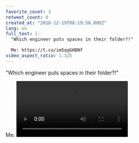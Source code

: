 ```yaml
---
favorite_count: 3
retweet_count: 0
created_at: "2018-12-19T08:19:58.000Z"
lang: en
full_text: |-
  "Which engineer puts spaces in their folder?!"

  Me: https://t.co/im5qqGHBNf
video_aspect_ratio: 1.325
---
```


"Which engineer puts spaces in their folder?!"

Me:
![Embedded Video](https://twitter-media-coderbyheart.s3.eu-north-1.amazonaws.com/1075304721315971072-Duw_8BRWkAIRUix.mp4)

